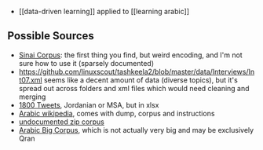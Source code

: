 - [[data-driven learning]] applied to [[learning arabic]]

## Possible Sources

- [Sinai Corpus](https://github.com/mohabmes/Sinai-corpus/blob/master/src/sample.txt): the first thing you find, but weird encoding, and I'm not sure how to use it (sparsely documented)
- <https://github.com/linuxscout/tashkeela2/blob/master/data/Interviews/Int07.xml> seems like a decent amount of data (diverse topics), but it's spread out across folders and xml files which would need cleaning and merging
- [1800 Tweets](https://github.com/komari6/Arabic-twitter-corpus-AJGT), Jordanian or MSA, but in xlsx
- [Arabic wikipedia](https://github.com/motazsaad/arwikiExtracts), comes with dump, corpus and instructions
- [undocumented zip corpus](https://github.com/almoslmi/masc)
- [Arabic Big Corpus](https://github.com/mohataher/arabic_big_corpus), which is not actually very big and may be exclusively Qran


